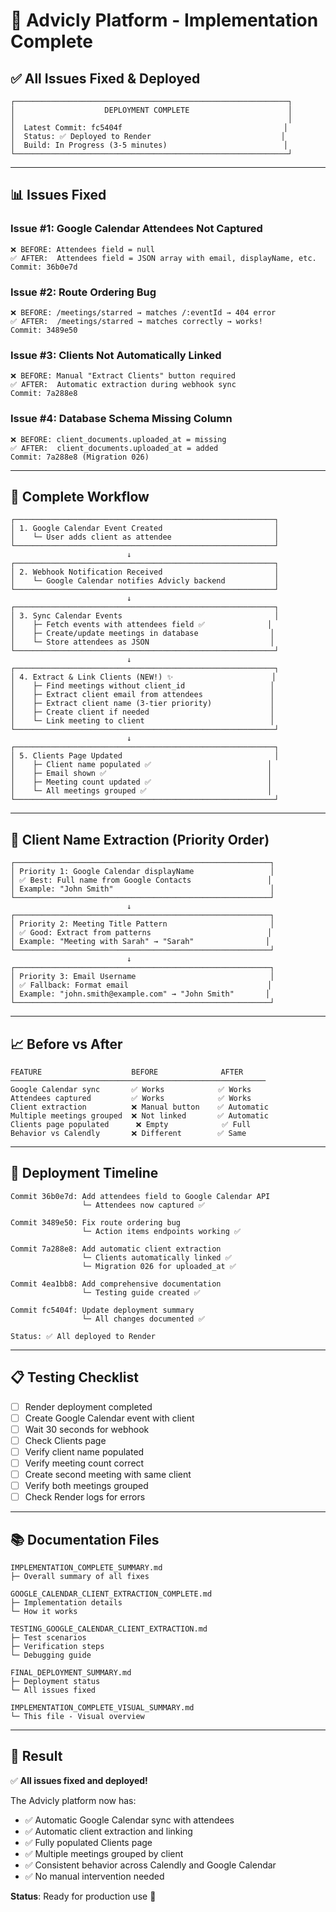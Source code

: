 # 🎉 Advicly Platform - Implementation Complete

## ✅ All Issues Fixed & Deployed

```
┌─────────────────────────────────────────────────────────────┐
│                    DEPLOYMENT COMPLETE                      │
│                                                             │
│  Latest Commit: fc5404f                                    │
│  Status: ✅ Deployed to Render                             │
│  Build: In Progress (3-5 minutes)                          │
└─────────────────────────────────────────────────────────────┘
```

---

## 📊 Issues Fixed

### Issue #1: Google Calendar Attendees Not Captured
```
❌ BEFORE: Attendees field = null
✅ AFTER:  Attendees field = JSON array with email, displayName, etc.
Commit: 36b0e7d
```

### Issue #2: Route Ordering Bug
```
❌ BEFORE: /meetings/starred → matches /:eventId → 404 error
✅ AFTER:  /meetings/starred → matches correctly → works!
Commit: 3489e50
```

### Issue #3: Clients Not Automatically Linked
```
❌ BEFORE: Manual "Extract Clients" button required
✅ AFTER:  Automatic extraction during webhook sync
Commit: 7a288e8
```

### Issue #4: Database Schema Missing Column
```
❌ BEFORE: client_documents.uploaded_at = missing
✅ AFTER:  client_documents.uploaded_at = added
Commit: 7a288e8 (Migration 026)
```

---

## 🔄 Complete Workflow

```
┌──────────────────────────────────────────────────────────┐
│ 1. Google Calendar Event Created                         │
│    └─ User adds client as attendee                       │
└──────────────────────────────────────────────────────────┘
                          ↓
┌──────────────────────────────────────────────────────────┐
│ 2. Webhook Notification Received                         │
│    └─ Google Calendar notifies Advicly backend           │
└──────────────────────────────────────────────────────────┘
                          ↓
┌──────────────────────────────────────────────────────────┐
│ 3. Sync Calendar Events                                  │
│    ├─ Fetch events with attendees field ✅              │
│    ├─ Create/update meetings in database                │
│    └─ Store attendees as JSON                           │
└──────────────────────────────────────────────────────────┘
                          ↓
┌──────────────────────────────────────────────────────────┐
│ 4. Extract & Link Clients (NEW!) ✨                      │
│    ├─ Find meetings without client_id                   │
│    ├─ Extract client email from attendees               │
│    ├─ Extract client name (3-tier priority)             │
│    ├─ Create client if needed                           │
│    └─ Link meeting to client                            │
└──────────────────────────────────────────────────────────┘
                          ↓
┌──────────────────────────────────────────────────────────┐
│ 5. Clients Page Updated                                  │
│    ├─ Client name populated ✅                          │
│    ├─ Email shown ✅                                    │
│    ├─ Meeting count updated ✅                          │
│    └─ All meetings grouped ✅                           │
└──────────────────────────────────────────────────────────┘
```

---

## 🎯 Client Name Extraction (Priority Order)

```
┌─────────────────────────────────────────────────────────┐
│ Priority 1: Google Calendar displayName                 │
│ ✅ Best: Full name from Google Contacts                 │
│ Example: "John Smith"                                   │
└─────────────────────────────────────────────────────────┘
                          ↓
┌─────────────────────────────────────────────────────────┐
│ Priority 2: Meeting Title Pattern                       │
│ ✅ Good: Extract from patterns                          │
│ Example: "Meeting with Sarah" → "Sarah"                │
└─────────────────────────────────────────────────────────┘
                          ↓
┌─────────────────────────────────────────────────────────┐
│ Priority 3: Email Username                              │
│ ✅ Fallback: Format email                               │
│ Example: "john.smith@example.com" → "John Smith"       │
└─────────────────────────────────────────────────────────┘
```

---

## 📈 Before vs After

```
FEATURE                    BEFORE              AFTER
─────────────────────────────────────────────────────────
Google Calendar sync       ✅ Works            ✅ Works
Attendees captured         ✅ Works            ✅ Works
Client extraction          ❌ Manual button    ✅ Automatic
Multiple meetings grouped  ❌ Not linked       ✅ Automatic
Clients page populated      ❌ Empty            ✅ Full
Behavior vs Calendly       ❌ Different        ✅ Same
```

---

## 🚀 Deployment Timeline

```
Commit 36b0e7d: Add attendees field to Google Calendar API
                └─ Attendees now captured ✅

Commit 3489e50: Fix route ordering bug
                └─ Action items endpoints working ✅

Commit 7a288e8: Add automatic client extraction
                └─ Clients automatically linked ✅
                └─ Migration 026 for uploaded_at ✅

Commit 4ea1bb8: Add comprehensive documentation
                └─ Testing guide created ✅

Commit fc5404f: Update deployment summary
                └─ All changes documented ✅

Status: ✅ All deployed to Render
```

---

## 📋 Testing Checklist

- [ ] Render deployment completed
- [ ] Create Google Calendar event with client
- [ ] Wait 30 seconds for webhook
- [ ] Check Clients page
- [ ] Verify client name populated
- [ ] Verify meeting count correct
- [ ] Create second meeting with same client
- [ ] Verify both meetings grouped
- [ ] Check Render logs for errors

---

## 📚 Documentation Files

```
IMPLEMENTATION_COMPLETE_SUMMARY.md
├─ Overall summary of all fixes

GOOGLE_CALENDAR_CLIENT_EXTRACTION_COMPLETE.md
├─ Implementation details
└─ How it works

TESTING_GOOGLE_CALENDAR_CLIENT_EXTRACTION.md
├─ Test scenarios
├─ Verification steps
└─ Debugging guide

FINAL_DEPLOYMENT_SUMMARY.md
├─ Deployment status
└─ All issues fixed

IMPLEMENTATION_COMPLETE_VISUAL_SUMMARY.md
└─ This file - Visual overview
```

---

## 🎉 Result

✅ **All issues fixed and deployed!**

The Advicly platform now has:
- ✅ Automatic Google Calendar sync with attendees
- ✅ Automatic client extraction and linking
- ✅ Fully populated Clients page
- ✅ Multiple meetings grouped by client
- ✅ Consistent behavior across Calendly and Google Calendar
- ✅ No manual intervention needed

**Status**: Ready for production use 🚀

